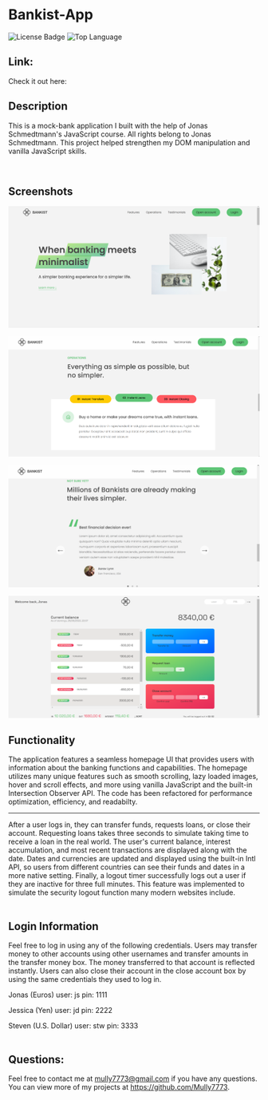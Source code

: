 # Bankist-App

![License Badge](https://img.shields.io/github/license/Mully7773/Bankist-App)
![Top Language](https://img.shields.io/github/languages/top/Mully7773/Bankist-App)

## Link:

Check it out here:

## Description

This is a mock-bank application I built with the help of Jonas Schmedtmann's JavaScript course. All rights belong to Jonas Schmedtmann. This project helped strengthen my DOM manipulation and vanilla JavaScript skills.

<br>

## Screenshots

![Screenshot of homepage](./img/screenshots/homepage-top.png)

![Screenshot of homepage section 2](./img/screenshots/tabbed-component.png)

![Screenshot of homepage section 3](./img/screenshots/slider.png)

![Screenshot of logged in user account](./img/screenshots/logged-in-user.png)

## Functionality

The application features a seamless homepage UI that provides users with information about the banking functions and capabilities. The homepage utilizes many unique features such as smooth scrolling, lazy loaded images, hover and scroll effects, and more using vanilla JavaScript and the built-in Intersection Observer API. The code has been refactored for performance optimization, efficiency, and readabilty.
<br>

<hr>
After a user logs in, they can transfer funds, requests loans, or close their account. Requesting loans takes three seconds to simulate taking time to receive a loan in the real world. The user's current balance, interest accumulation, and most recent transactions are displayed along with the date. Dates and currencies are updated and displayed using the built-in Intl API, so users from different countries can see their funds and dates in a more native setting. Finally, a logout timer successfully logs out a user if they are inactive for three full minutes. This feature was implemented to simulate the security logout function many modern websites include.
<br>
<br>

## Login Information

Feel free to log in using any of the following credentials. Users may transfer money to other accounts using other usernames and transfer amounts in the transfer money box. The money transferred to that account is reflected instantly. Users can also close their account in the close account box by using the same credentials they used to log in.

Jonas (Euros)
user: js
pin: 1111

Jessica (Yen)
user: jd
pin: 2222

Steven (U.S. Dollar)
user: stw
pin: 3333
<br>
<br>

## Questions:

Feel free to contact me at mully7773@gmail.com if you have any questions. <br>
You can view more of my projects at https://github.com/Mully7773.
